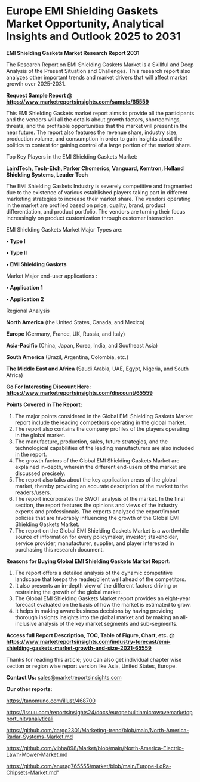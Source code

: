# Europe EMI Shielding Gaskets Market Opportunity, Analytical Insights and Outlook 2025 to 2031

<strong>EMI Shielding Gaskets Market Research Report 2031</strong>

The Research Report on EMI Shielding Gaskets Market is a Skillful and Deep Analysis of the Present Situation and Challenges. This research report also analyzes other important trends and market drivers that will affect market growth over 2025-2031.

<strong>Request Sample Report @ <a href=https://www.marketreportsinsights.com/sample/65559>https://www.marketreportsinsights.com/sample/65559</a></strong>

This EMI Shielding Gaskets market report aims to provide all the participants and the vendors will all the details about growth factors, shortcomings, threats, and the profitable opportunities that the market will present in the near future. The report also features the revenue share, industry size, production volume, and consumption in order to gain insights about the politics to contest for gaining control of a large portion of the market share.

Top Key Players in the EMI Shielding Gaskets Market:

<strong>LairdTech, Tech-Etch, Parker Chomerics, Vanguard, Kemtron, Holland Shielding Systems, Leader Tech</strong>

The EMI Shielding Gaskets Industry is severely competitive and fragmented due to the existence of various established players taking part in different marketing strategies to increase their market share. The vendors operating in the market are profiled based on price, quality, brand, product differentiation, and product portfolio. The vendors are turning their focus increasingly on product customization through customer interaction.

EMI Shielding Gaskets Market Major Types are:

<strong>• Type I

• Type II

• EMI Shielding Gaskets</strong>

Market Major end-user applications :

<strong>• Application 1

• Application 2</strong>

Regional Analysis

</u><strong><b>North America</b></strong> (the United States, Canada, and Mexico)

<strong><b>Europe </b></strong>(Germany, France, UK, Russia, and Italy)

<strong><b>Asia-Pacific</b></strong> (China, Japan, Korea, India, and Southeast Asia)

<strong><b>South America</b></strong> (Brazil, Argentina, Colombia, etc.)

<strong><b>The Middle East and Africa</b></strong> (Saudi Arabia, UAE, Egypt, Nigeria, and South Africa)

<strong>Go For Interesting Discount Here: <a href=https://www.marketreportsinsights.com/discount/65559>https://www.marketreportsinsights.com/discount/65559</a></strong>

<strong>Points Covered in The Report:</strong>
<ol>
  <li>The major points considered in the Global EMI Shielding Gaskets Market report include the leading competitors operating in the global market.</li>
  <li>The report also contains the company profiles of the players operating in the global market.</li>
  <li>The manufacture, production, sales, future strategies, and the technological capabilities of the leading manufacturers are also included in the report.</li>
  <li>The growth factors of the Global EMI Shielding Gaskets Market are explained in-depth, wherein the different end-users of the market are discussed precisely.</li>
  <li>The report also talks about the key application areas of the global market, thereby providing an accurate description of the market to the readers/users.</li>
  <li>The report incorporates the SWOT analysis of the market. In the final section, the report features the opinions and views of the industry experts and professionals. The experts analyzed the export/import policies that are favorably influencing the growth of the Global EMI Shielding Gaskets Market.</li>
  <li>The report on the Global EMI Shielding Gaskets Market is a worthwhile source of information for every policymaker, investor, stakeholder, service provider, manufacturer, supplier, and player interested in purchasing this research document.</li>
</ol>
<strong>Reasons for Buying Global EMI Shielding Gaskets Market Report:</strong>

<ol>
  <li>The report offers a detailed analysis of the dynamic competitive landscape that keeps the reader/client well ahead of the competitors.</li>
  <li>It also presents an in-depth view of the different factors driving or restraining the growth of the global market.</li>
  <li>The Global EMI Shielding Gaskets Market report provides an eight-year forecast evaluated on the basis of how the market is estimated to grow.</li>
  <li>It helps in making aware business decisions by having providing thorough insights insights into the global market and by making an all-inclusive analysis of the key market segments and sub-segments.</li>
</ol>
<strong>Access full Report Description, TOC, Table of Figure, Chart, etc. @ <a href=https://www.marketreportsinsights.com/industry-forecast/emi-shielding-gaskets-market-growth-and-size-2021-65559>https://www.marketreportsinsights.com/industry-forecast/emi-shielding-gaskets-market-growth-and-size-2021-65559</a></strong>


Thanks for reading this article; you can also get individual chapter wise section or region wise report version like Asia, United States, Europe.

<strong>Contact Us:</strong>
sales@marketreportsinsights.com

<strong>Our other reports:</strong>

<a href=https://tanomuno.com/illust/468700>https://tanomuno.com/illust/468700</a>

<a href=https://issuu.com/reportsinsights24/docs/europebuiltinmicrowavemarketopportunityanalyticali>https://issuu.com/reportsinsights24/docs/europebuiltinmicrowavemarketopportunityanalyticali</a>

<a href=https://github.com/cargo2301/Marketing-trend/blob/main/North-America-Radar-Systems-Market.md>https://github.com/cargo2301/Marketing-trend/blob/main/North-America-Radar-Systems-Market.md</a>

<a href=https://github.com/vibha898/Market/blob/main/North-America-Electric-Lawn-Mower-Market.md>https://github.com/vibha898/Market/blob/main/North-America-Electric-Lawn-Mower-Market.md</a>

<a href=https://github.com/anurag765555/market/blob/main/Europe-LoRa-Chipsets-Market.md>https://github.com/anurag765555/market/blob/main/Europe-LoRa-Chipsets-Market.md</a>"
